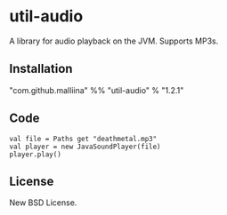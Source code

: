 # util-audio #

A library for audio playback on the JVM. Supports MP3s.

## Installation ##

"com.github.malliina" %% "util-audio" % "1.2.1"

## Code ##

```
val file = Paths get "deathmetal.mp3"
val player = new JavaSoundPlayer(file)
player.play()
```

## License ##

New BSD License.